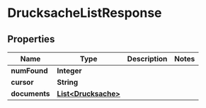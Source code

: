 

# DrucksacheListResponse


## Properties

| Name | Type | Description | Notes |
|------------ | ------------- | ------------- | -------------|
|**numFound** | **Integer** |  |  |
|**cursor** | **String** |  |  |
|**documents** | [**List&lt;Drucksache&gt;**](Drucksache.md) |  |  |



